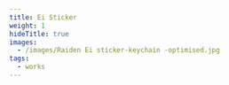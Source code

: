 ```yaml
---
title: Ei Sticker
weight: 1
hideTitle: true
images:
  - /images/Raiden Ei sticker-keychain -optimised.jpg
tags:
  - works
---
```

